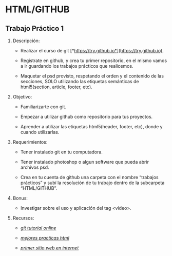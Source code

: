 HTML/GITHUB
============

Trabajo Práctico 1
----------------

1.  Descripción:

    -   Realizar el curso de git [*https://try.github.io*](https://try.github.io).

    -   Registrate en github, y crea tu primer repositorio, en el mismo vamos a ir guardando los trabajos prácticos que realicemos.

    -   Maquetar el psd provisto, respetando el orden y el contenido de las secciones, SOLO utilizando las etiquetas semánticas de html5(section, article, footer, etc).

2.  Objetivo:

    -   Familiarizarte con git.

    -   Empezar a utilizar github como repositorio para tus proyectos.

    -   Aprender a utilizar las etiquetas html5(header, footer, etc), donde y cuando utilizarlas.

3.  Requerimientos:

    -   Tener instalado git en tu computadora.

    -   Tener instalado photoshop o algun software que pueda abrir archivos psd.

    -   Crea en tu cuenta de github una carpeta con el nombre “trabajos prácticos” y subí la resolución de tu trabajo dentro de la subcarpeta “HTML/GITHUB”.

4.  Bonus:

    -   Investigar sobre el uso y aplicación del tag &lt;video&gt;.

5.  Recursos:

    -   [*git tutorial online*](https://try.github.io)

    -   [*mejores practicas html*](https://developer.mozilla.org/es/docs/Sections_and_Outlines_of_an_HTML5_document)

    -   [*primer sitio web en internet*](http://info.cern.ch/hypertext/WWW/TheProject.html)
